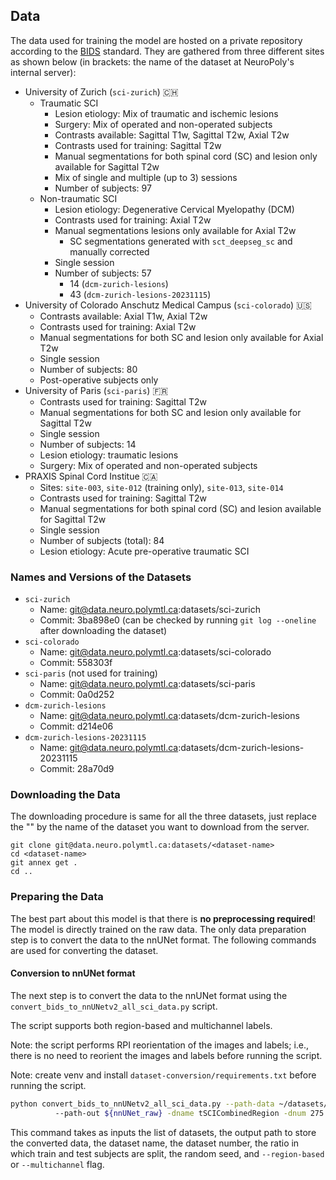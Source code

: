 ## Data

The data used for training the model are hosted on a private repository according to the [BIDS](https://bids.neuroimaging.io) standard. They are gathered from three different sites as shown below (in brackets: the name of the dataset at NeuroPoly's internal server):

- University of Zurich (`sci-zurich`) 🇨🇭
  - Traumatic SCI
    - Lesion etiology: Mix of traumatic and ischemic lesions
    - Surgery: Mix of operated and non-operated subjects
    - Contrasts available: Sagittal T1w, Sagittal T2w, Axial T2w
    - Contrasts used for training: Sagittal T2w
    - Manual segmentations for both spinal cord (SC) and lesion only available for Sagittal T2w
    - Mix of single and multiple (up to 3) sessions
    - Number of subjects: 97
  - Non-traumatic SCI
    - Lesion etiology: Degenerative Cervical Myelopathy (DCM)
    - Contrasts used for training: Axial T2w
    - Manual segmentations lesions only available for Axial T2w
      - SC segmentations generated with `sct_deepseg_sc` and manually corrected
    - Single session
    - Number of subjects: 57 
      - 14 (`dcm-zurich-lesions`)
      - 43 (`dcm-zurich-lesions-20231115`)
- University of Colorado Anschutz Medical Campus (`sci-colorado`) 🇺🇸
  - Contrasts available: Axial T1w, Axial T2w
  - Contrasts used for training: Axial T2w
  - Manual segmentations for both SC and lesion only available for Axial T2w
  - Single session
  - Number of subjects: 80
  - Post-operative subjects only
- University of Paris (`sci-paris`) 🇫🇷
  - Contrasts used for training: Sagittal T2w
  - Manual segmentations for both SC and lesion only available for Sagittal T2w
  - Single session
  - Number of subjects: 14
  - Lesion etiology: traumatic lesions
  - Surgery: Mix of operated and non-operated subjects
- PRAXIS Spinal Cord Institue 🇨🇦
  - Sites: `site-003`, `site-012` (training only), `site-013`, `site-014`
  - Contrasts used for training: Sagittal T2w
  - Manual segmentations for both spinal cord (SC) and lesion available for Sagittal T2w
  - Single session
  - Number of subjects (total): 84
  - Lesion etiology: Acute pre-operative traumatic SCI
  


### Names and Versions of the Datasets

- `sci-zurich`
  - Name: git@data.neuro.polymtl.ca:datasets/sci-zurich
  - Commit: 3ba898e0  (can be checked by running `git log --oneline` after downloading the dataset)
- `sci-colorado`
  - Name: git@data.neuro.polymtl.ca:datasets/sci-colorado
  - Commit: 558303f
- `sci-paris`   (not used for training)
  - Name: git@data.neuro.polymtl.ca:datasets/sci-paris
  - Commit: 0a0d252
- `dcm-zurich-lesions`
  - Name: git@data.neuro.polymtl.ca:datasets/dcm-zurich-lesions
  - Commit: d214e06
- `dcm-zurich-lesions-20231115`
  - Name: git@data.neuro.polymtl.ca:datasets/dcm-zurich-lesions-20231115
  - Commit: 28a70d9


### Downloading the Data

The downloading procedure is same for all the three datasets, just replace the "<dataset-name>" by the name of the dataset you want to download from the server.

~~~
git clone git@data.neuro.polymtl.ca:datasets/<dataset-name>
cd <dataset-name>
git annex get .
cd ..
~~~

### Preparing the Data

The best part about this model is that there is **no preprocessing required**! The model is directly trained on the raw data. The only data preparation step is to convert the data to the nnUNet format. The following commands are used for converting the dataset. 


#### Conversion to nnUNet format

The next step is to convert the data to the nnUNet format using the `convert_bids_to_nnUNetv2_all_sci_data.py` script.

The script supports both region-based and multichannel labels. 

Note: the script performs RPI reorientation of the images and labels; i.e., there is no need to reorient the images and 
labels before running the script.

Note: create venv and install `dataset-conversion/requirements.txt` before running the script.

```bash
python convert_bids_to_nnUNetv2_all_sci_data.py --path-data ~/datasets/sci-zurich ~/datasets/sci-colorado ...
          --path-out ${nnUNet_raw} -dname tSCICombinedRegion -dnum 275 --split 0.8 0.2 --seed 50 --region-based
```

This command takes as inputs the list of datasets, the output path to store the converted data, the dataset name, the 
dataset number, the ratio in which train and test subjects are split, the random seed, 
and `--region-based` or `--multichannel` flag.
